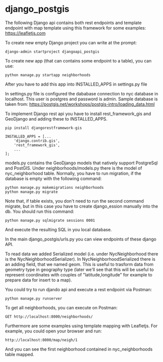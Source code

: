 # django_postgis

The following Django api contains both rest endpoints and template endpoint with map template using this framework 
for some examples: https://leafletjs.com

To create new empty Django project you can write at the prompt:

```
django-admin startproject djangoapi_postgis
```

To create new app (that can contains some endpoint to a table), you can use:

```
python manage.py startapp neighborhoods
```

After you have to add this app into INSTALLED_APPS in settings.py file

In settings.py file is configured the dababase connection to nyc database in localhost. This user is postgres and password is admin.
Sample database is taken from: https://postgis.net/workshops/postgis-intro/loading_data.html

To implement Django rest api you have to install rest_framework_gis and GeoDjango and adding these to INSTALLED_APPS.

```
pip install djangorestframework-gis

INSTALLED_APPS = [...
    'django.contrib.gis',
    'rest_framework_gis',
    ...
];
```

models.py contains the GeoDjango models that natively support PostgreSql and PostGIS. Under neighborhoods/models.py there is the model 
of nyc_neighborhood table. Normally, you have to run migration, if the database is empty with the following command:

```
python manage.py makemigrations neighborhoods
python manage.py migrate
```

Note that, if table exists, you don't need to run the second command migrate, but in this case you have to create django_ession manually into the db.
You should run this command:

```
python manage.py sqlmigrate sessions 0001
```

And execute the resulting SQL in you local database.

In the main django_postgis/urls.py you can view endpoints of these django API.

To read data we added Serialized model (i.e. under NycNeighborhood there is the NycNeighborhoodSerializer). In NycNeighborhoodSerialized
there is an adding field, that we named geom. This is useful to trasform data from geometry type in geography type (later we'll see that
this will be useful to represent coordinates with couples of "latitude,longitude" for example to prepare data for insert to a map).

You could try to run djando api and execute a rest endpoint via Postman:

```
python manage.py runserver
```

To get all neighborhoods, you can execute on Postman:

```
GET http://localhost:8000/neighborhoods/
```

Furthermore are some examples using template mapping with Leafletjs. For example, you could open your browser and run:

```
http://localhost:8000/map/neigh/1
```

And you can see the first neighborhood contained in nyc_neighborhoods table mapped.